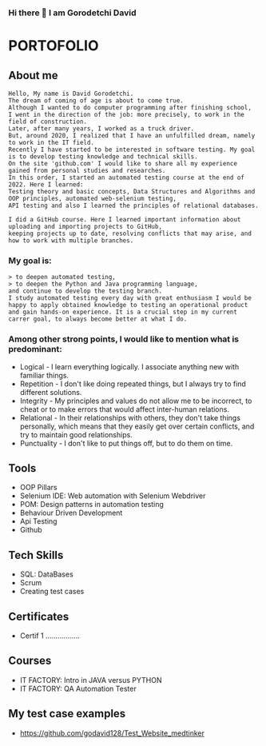 ### Hi there 👋 I am Gorodetchi David

<!--
**godavid128/godavid128** is a ✨ _special_ ✨ repository because its `README.md` (this file) appears on your GitHub profile.

Here are some ideas to get you started:

- 🔭 I’m currently working on Palifor Logistics
- 🌱 I’m currently learning Automation Testing
- 👯 I’m looking to collaborate on ...
- 🤔 I’m looking for help with ...
- 💬 Ask me about ...
- 📫 How to reach me: ...
- 😄 Pronouns: ...
- ⚡ Fun fact: ...
-->

# PORTOFOLIO
## About me
```
Hello, My name is David Gorodetchi.
The dream of coming of age is about to come true.
Although I wanted to do computer programming after finishing school, 
I went in the direction of the job: more precisely, to work in the field of construction.
Later, after many years, I worked as a truck driver.
But, around 2020, I realized that I have an unfulfilled dream, namely to work in the IT field.
Recently I have started to be interested in software testing. My goal is to develop testing knowledge and technical skills. 
On the site 'github.com' I would like to share all my experience gained from personal studies and researches. 
In this order, I started an automated testing course at the end of 2022. Here I learned: 
Testing theory and basic concepts, Data Structures and Algorithms and OOP principles, automated web-selenium testing, 
API testing and also I learned the principles of relational databases.
```
```
I did a GitHub course. Here I learned important information about uploading and importing projects to GitHub, 
keeping projects up to date, resolving conflicts that may arise, and how to work with multiple branches.
```

### My goal is:
```
> to deepen automated testing,
> to deepen the Python and Java programming language,
and continue to develop the testing branch.
I study automated testing every day with great enthusiasm I would be happy to apply obtained knowledge to testing an operational product 
and gain hands-on experience. It is a crucial step in my current carrer goal, to always become better at what I do.
```
### Among other strong points, I would like to mention what is predominant:
- Logical - I learn everything logically. I associate anything new with familiar things.
- Repetition - I don't like doing repeated things, but I always try to find different solutions.
- Integrity - My principles and values do not allow me to be incorrect, 
to cheat or to make errors that would affect inter-human relations.
- Relational - In their relationships with others, they don't take things personally,
which means that they easily get over certain conflicts, and try to maintain good relationships.
- Punctuality - I don't like to put things off, but to do them on time.

## Tools
* OOP Pillars
* Selenium IDE: Web automation with Selenium Webdriver
* POM: Design patterns in automation testing
* Behaviour Driven Development
* Api Testing
* Github
## Tech Skills
* SQL: DataBases
* Scrum
* Creating test cases
## Certificates
* Certif 1 .................
## Courses
* IT FACTORY: Intro in JAVA versus PYTHON
* IT FACTORY: QA Automation Tester
## My test case examples
* https://github.com/godavid128/Test_Website_medtinker
